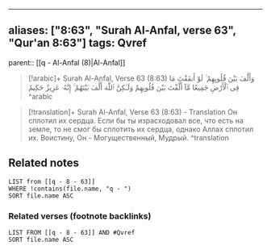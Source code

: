 
---
aliases: ["8:63", "Surah Al-Anfal, verse 63", "Qur'an 8:63"]
tags: Qvref
---

parent:: [[q - Al-Anfal (8)|Al-Anfal]]

> [!arabic]+ Surah Al-Anfal, Verse 63 (8:63)
> <span class="quran-arabic">وَأَلَّفَ بَيْنَ قُلُوبِهِمْ ۚ لَوْ أَنفَقْتَ مَا فِى ٱلْأَرْضِ جَمِيعًا مَّآ أَلَّفْتَ بَيْنَ قُلُوبِهِمْ وَلَـٰكِنَّ ٱللَّهَ أَلَّفَ بَيْنَهُمْ ۚ إِنَّهُۥ عَزِيزٌ حَكِيمٌ</span>
^arabic

> [!translation]+ Surah Al-Anfal, Verse 63 (8:63) - Translation
> Он сплотил их сердца. Если бы ты израсходовал все, что есть на земле, то не смог бы сплотить их сердца, однако Аллах сплотил их. Воистину, Он - Могущественный, Мудрый.
^translation



## Related notes
```dataview
LIST from [[q - 8 - 63]]
WHERE !contains(file.name, "q - ")
SORT file.name ASC
```

### Related verses (footnote backlinks)
```dataview
LIST FROM [[q - 8 - 63]] AND #Qvref
SORT file.name ASC
```

